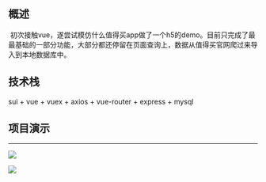 ## 概述

  初次接触vue，遂尝试模仿什么值得买app做了一个h5的demo。目前只完成了最最基础的一部分功能，大部分都还停留在页面查询上，数据从值得买官网爬过来导入到本地数据库中。
  
## 技术栈
  
 sui + vue + vuex + axios + vue-router + express + mysql
 
## 项目演示
---

![](http://7xnggx.com1.z0.glb.clouddn.com/%E9%A6%96%E9%A1%B5%E6%BC%94%E7%A4%BA.gif)

![](http://7xnggx.com1.z0.glb.clouddn.com/%E4%B8%AA%E4%BA%BA%E4%B8%AD%E5%BF%83%E6%BC%94%E7%A4%BA.gif)

